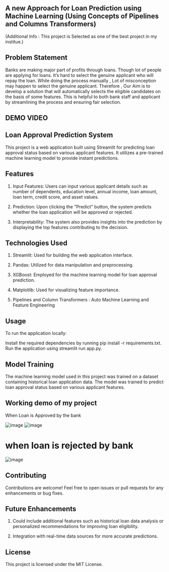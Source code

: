 ## A new Approach for Loan Prediction using Machine Learning (Using Concepts of Pipelines and Columns Transformers)

(Additional Info : This project is Selected as one of the best project in my institue.)

## Problem Statement 
Banks are making major part of profits through loans. Though lot of people are applying for loans. It’s hard to select the genuine applicant who will repay the loan. While doing the process manually , Lot of misconception may happen to select the genuine applicant. Therefore , Our Aim is to develop a solution that will automatically selects the eligible candidates on the basis of some features.  This is helpful to both bank staff and applicant by streamlining the process and ensuring fair selection.

## DEMO VIDEO 



## Loan Approval Prediction System
This project is a web application built using Streamlit for predicting loan approval status based on various applicant features. It utilizes a pre-trained machine learning model to provide instant predictions.

## Features
1. Input Features: Users can input various applicant details such as number of dependents, education level, annual income, loan amount, loan term, credit score, and asset values.

2. Prediction: Upon clicking the "Predict" button, the system predicts whether the loan application will be approved or rejected.

3. Interpretability: The system also provides insights into the prediction by displaying the top features contributing to the decision.

## Technologies Used

1. Streamlit: Used for building the web application interface.
   
2. Pandas: Utilized for data manipulation and preprocessing.
   
3. XGBoost: Employed for the machine learning model for loan approval prediction.
   
4. Matplotlib: Used for visualizing feature importance.
   
5. Pipelines and Column Transformers : Auto Machine Learning and Feature Engineering
   
## Usage

 To run the application locally:

Install the required dependencies by running pip install -r requirements.txt.
Run the application using streamlit run app.py.

## Model Training
The machine learning model used in this project was trained on a dataset containing historical loan application data. The model was trained to predict loan approval status based on various applicant features.

## Working demo of my project 

When Loan is Approved by the bank 

![image](https://github.com/HARSHharsh123/Loan-Prediction-by-HS/assets/103876348/6c97ac50-42f8-414b-9a0c-cbf8aa516608)
![image](https://github.com/HARSHharsh123/Loan-Prediction-by-HS/assets/103876348/d58e9577-553a-4ff4-93a9-ccbb29a5da61)


# when loan is rejected by bank 

![image](https://github.com/HARSHharsh123/Loan-Prediction-by-HS/assets/103876348/633f2f0c-35f4-4e9b-9688-7fa21c062647)



## Contributing
Contributions are welcome! Feel free to open issues or pull requests for any enhancements or bug fixes.

## Future Enhancements
1. Could include additional features such as historical loan data analysis or personalized recommendations for improving loan eligibility.
   
2. Integration with real-time data sources for more accurate predictions.

## License
This project is licensed under the MIT License.

